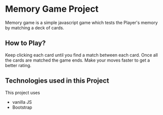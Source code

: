 # Memory Game Project
Memory game is a simple javascript game which tests the Player's memory by matching a deck of cards.

## How to Play? 
Keep clicking each card until you find a match between each card. 
Once all the cards are matched the game ends.
Make your moves faster to get a better rating.

## Technologies used in this Project
This project uses
* vanilla JS
* Bootstrap